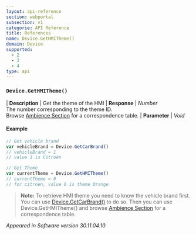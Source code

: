 ```yaml
---
layout: api-reference
section: webportal
subsection: v1
categorie: API Reference
title: References
name: Device.GetHMITheme()
domain: Device
supported:
  - 2
  - 3
  - 4
type: api
---
```


### `Device.GetHMITheme()`

| **Description** | Get the theme of the HMI
| **Response** | *Number* <br/>The number corresponding to the theme ID.<br/> Browse [Ambience Section]({{site.baseurl}}/webportal/v1/overview/infotainment-system/#color-theme) for a correspondence table.
| **Parameter**   | *Void*

#### Example

```javascript
// Get vehicle brand
var vehicleBrand = Device.GetCarBrand()
// vehicleBrand = 1 
// value 1 is Citroën

// Get Theme
var currentTheme = Device.GetHMITheme()
// currentTheme = 0
// for citroen, value 0 is theme Orange
```

> **Note:** To retrieve HMI theme you need to know the vehicle brand first. You can use [Device.GetCarBrand()]({{site.baseurl}}/webportal/v1/api-reference/device-getcarbrand#article) to do so. Then you can use Device.GetHMITheme() and browse [Ambience Section]({{site.baseurl}}/webportal/v1/overview/infotainment-system/#color-theme) for a correspondence table.

*Appeared in Software version 30.11.04.10*
